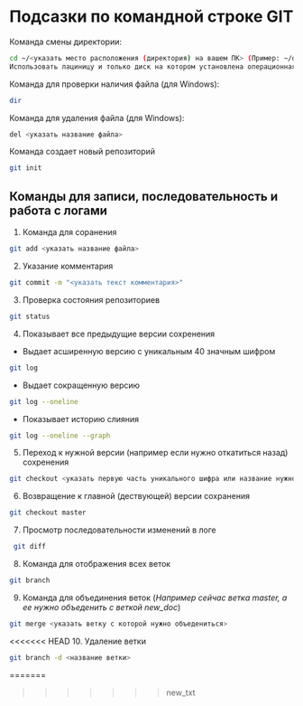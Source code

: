 # Подсазки по командной строке GIT

Команда смены директории:
```sh
cd ~/<указать место расположения (директория) на вашем ПК> (Пример: ~/desktop/tasks)
Использовать лациницу и только диск на котором установлена операционная система
```
Команда для проверки наличия файла (для Windows):
```sh
dir
```
Команда для удаления файла (для Windows):
```sh
del <указать название файла>
```
Команда создает новый репозиторий
```sh
git init
```

## Команды для записи, последовательность и работа с логами

1. Команда для соранения
```sh
git add <указать название файла>
```
2. Указание комментария
```sh
git commit -m "<указать текст комментария>"
```
3. Проверка состояния репозиториев
```sh
git status
```
4. Показывает все предыдущие версии сохренения 
* Выдает асширенную версию с уникальным 40 значным шифром
```sh
git log 
```
* Выдает сокращенную версию
```sh
git log --oneline 
```
* Показывает историю слияния
```sh
git log --oneline --graph
```
5. Переход к нужной версии (например если нужно откатиться назад) сохренения
```sh
git checkout <указать первую часть уникального шифра или название нужной ветки>
```
6. Возвращение к главной (дествующей) версии сохранения
```sh
git checkout master
``` 
7. Просмотр последовательности изменений в логе
```sh
 git diff 
```
8. Команда для отображения всех веток
```sh
git branch
```
9. Команда для объединения веток (*Например сейчас ветка master, а ее нужно объеденить с веткой new_doc*)
```sh
git merge <указать ветку с которой нужно объедениться> 
```
<<<<<<< HEAD
10. Удаление ветки
```sh
git branch -d <название ветки>
```
=======
>>>>>>> new_txt
